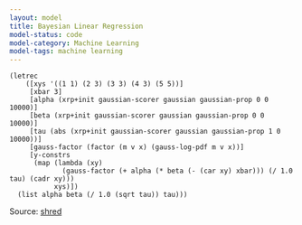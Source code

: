 ```yaml
---
layout: model
title: Bayesian Linear Regression
model-status: code
model-category: Machine Learning
model-tags: machine learning
---
```


    (letrec 
        ([xys '((1 1) (2 3) (3 3) (4 3) (5 5))]
         [xbar 3]
         [alpha (xrp+init gaussian-scorer gaussian gaussian-prop 0 0 10000)]
         [beta (xrp+init gaussian-scorer gaussian gaussian-prop 0 0 10000)]
         [tau (abs (xrp+init gaussian-scorer gaussian gaussian-prop 1 0 10000))]
         [gauss-factor (factor (m v x) (gauss-log-pdf m v x))]
         [y-constrs 
          (map (lambda (xy) 
                 (gauss-factor (+ alpha (* beta (- (car xy) xbar))) (/ 1.0 tau) (cadr xy))) 
               xys)])
      (list alpha beta (/ 1.0 (sqrt tau)) tau)))
      
Source: [shred](https://github.com/LFY/shred/blob/master/tests/line.ss)
